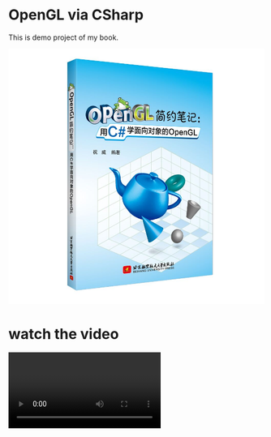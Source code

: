 ﻿# OpenGL via CSharp

This is demo project of my book.

[![OpenGL via C#](%E7%94%A8C%23%E5%AD%A6%E9%9D%A2%E5%90%91%E5%AF%B9%E8%B1%A1%E7%9A%84OpenGL.jpg)](https://item.jd.com/12582632.html)

# watch the video

![video](https://github.com/bitzhuwei/CSharpGL2/blob/master/OpenGLviaC%23_Compress.MP4)

